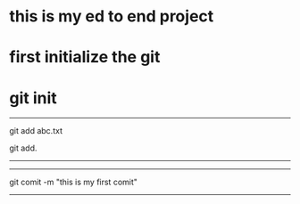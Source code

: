 # this is my ed to end project

# first initialize the git

# git init

***
git add abc.txt

git add.
***

***
git comit -m "this is my first comit"
***